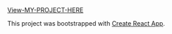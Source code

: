 
[View-MY-PROJECT-HERE](tic-tac-toe-mike.netlify.app/)

This project was bootstrapped with [Create React App](https://github.com/facebookincubator/create-react-app).
